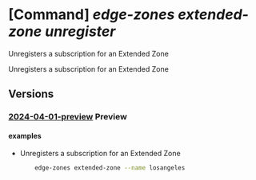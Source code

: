 # [Command] _edge-zones extended-zone unregister_

Unregisters a subscription for an Extended Zone

Unregisters a subscription for an Extended Zone

## Versions

### [2024-04-01-preview](/Resources/mgmt-plane/L3N1YnNjcmlwdGlvbnMve30vcHJvdmlkZXJzL21pY3Jvc29mdC5lZGdlem9uZXMvZXh0ZW5kZWR6b25lcy97fS91bnJlZ2lzdGVy/2024-04-01-preview.xml) **Preview**

<!-- mgmt-plane /subscriptions/{}/providers/microsoft.edgezones/extendedzones/{}/unregister 2024-04-01-preview -->

#### examples

- Unregisters a subscription for an Extended Zone
    ```bash
        edge-zones extended-zone --name losangeles
    ```
